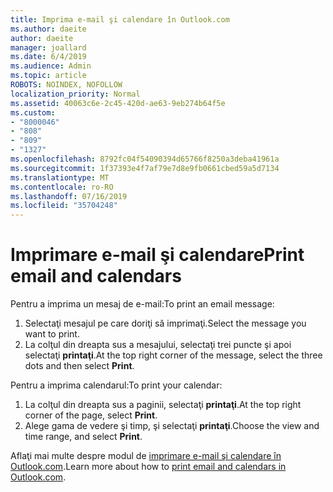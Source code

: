 ```yaml
---
title: Imprima e-mail şi calendare în Outlook.com
ms.author: daeite
author: daeite
manager: joallard
ms.date: 6/4/2019
ms.audience: Admin
ms.topic: article
ROBOTS: NOINDEX, NOFOLLOW
localization_priority: Normal
ms.assetid: 40063c6e-2c45-420d-ae63-9eb274b64f5e
ms.custom:
- "8000046"
- "808"
- "809"
- "1327"
ms.openlocfilehash: 8792fc04f54090394d65766f8250a3deba41961a
ms.sourcegitcommit: 1f37393e4f7af79e7d8e9fb0661cbed59a5d7134
ms.translationtype: MT
ms.contentlocale: ro-RO
ms.lasthandoff: 07/16/2019
ms.locfileid: "35704248"
---
```

# <a name="print-email-and-calendars"></a><span data-ttu-id="f6e0b-102">Imprimare e-mail şi calendare</span><span class="sxs-lookup"><span data-stu-id="f6e0b-102">Print email and calendars</span></span>

<span data-ttu-id="f6e0b-103">Pentru a imprima un mesaj de e-mail:</span><span class="sxs-lookup"><span data-stu-id="f6e0b-103">To print an email message:</span></span>
  
1. <span data-ttu-id="f6e0b-104">Selectaţi mesajul pe care doriţi să imprimaţi.</span><span class="sxs-lookup"><span data-stu-id="f6e0b-104">Select the message you want to print.</span></span>
1. <span data-ttu-id="f6e0b-105">La colţul din dreapta sus a mesajului, selectaţi trei puncte şi apoi selectaţi **printaţi**.</span><span class="sxs-lookup"><span data-stu-id="f6e0b-105">At the top right corner of the message, select the three dots and then select **Print**.</span></span>

<span data-ttu-id="f6e0b-106">Pentru a imprima calendarul:</span><span class="sxs-lookup"><span data-stu-id="f6e0b-106">To print your calendar:</span></span>

1. <span data-ttu-id="f6e0b-107">La colţul din dreapta sus a paginii, selectaţi **printaţi**.</span><span class="sxs-lookup"><span data-stu-id="f6e0b-107">At the top right corner of the page, select **Print**.</span></span>
1. <span data-ttu-id="f6e0b-108">Alege gama de vedere şi timp, şi selectaţi **printaţi**.</span><span class="sxs-lookup"><span data-stu-id="f6e0b-108">Choose the view and time range, and select **Print**.</span></span>

<span data-ttu-id="f6e0b-109">Aflaţi mai multe despre modul de [imprimare e-mail şi calendare în Outlook.com](https://support.office.com/article/c835b8e5-b310-4cab-ac15-b6eb95149855?wt.mc_id=Office_Outlook_com_Alchemy).</span><span class="sxs-lookup"><span data-stu-id="f6e0b-109">Learn more about how to [print email and calendars in Outlook.com](https://support.office.com/article/c835b8e5-b310-4cab-ac15-b6eb95149855?wt.mc_id=Office_Outlook_com_Alchemy).</span></span>